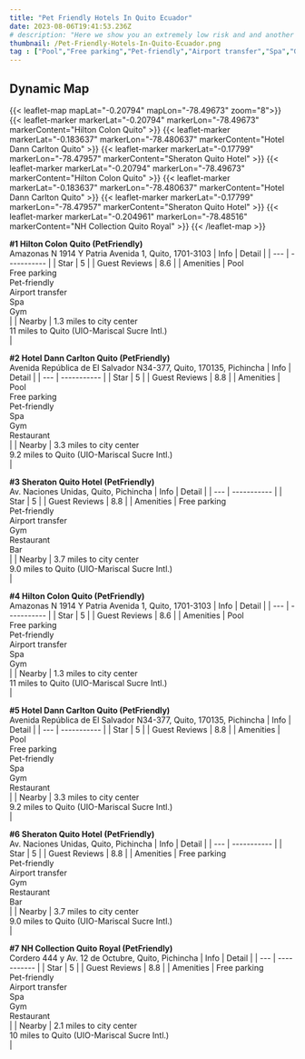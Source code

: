 ```yaml
---
title: "Pet Friendly Hotels In Quito Ecuador"
date: 2023-08-06T19:41:53.236Z
# description: "Here we show you an extremely low risk and and another medium risk approach to earn passive income "
thumbnail: /Pet-Friendly-Hotels-In-Quito-Ecuador.png
tag : ["Pool","Free parking","Pet-friendly","Airport transfer","Spa","Gym","Restaurant","Bar"]
---
```


## Dynamic Map
{{< leaflet-map  mapLat="-0.20794" mapLon="-78.49673" zoom="8">}}
    {{< leaflet-marker markerLat="-0.20794" markerLon="-78.49673" markerContent="Hilton Colon Quito" >}}
    {{< leaflet-marker markerLat="-0.183637" markerLon="-78.480637" markerContent="Hotel Dann Carlton Quito" >}}
    {{< leaflet-marker markerLat="-0.17799" markerLon="-78.47957" markerContent="Sheraton Quito Hotel" >}}
    {{< leaflet-marker markerLat="-0.20794" markerLon="-78.49673" markerContent="Hilton Colon Quito" >}}
    {{< leaflet-marker markerLat="-0.183637" markerLon="-78.480637" markerContent="Hotel Dann Carlton Quito" >}}
    {{< leaflet-marker markerLat="-0.17799" markerLon="-78.47957" markerContent="Sheraton Quito Hotel" >}}
    {{< leaflet-marker markerLat="-0.204961" markerLon="-78.48516" markerContent="NH Collection Quito Royal" >}}
{{< /leaflet-map >}}


**#1 Hilton Colon Quito (PetFriendly)**<br>Amazonas N 1914 Y Patria Avenida 1, Quito, 1701-3103
| Info | Detail |
| --- | ----------- |
| Star | 5 |
| Guest Reviews | 8.6 |
| Amenities | Pool<br>Free parking<br>Pet-friendly<br>Airport transfer<br>Spa<br>Gym<br> |
| Nearby | 1.3 miles to city center<br>11 miles to Quito (UIO-Mariscal Sucre Intl.)<br> |

**#2 Hotel Dann Carlton Quito (PetFriendly)**<br>Avenida República de El Salvador N34-377, Quito, 170135, Pichincha
| Info | Detail |
| --- | ----------- |
| Star | 5 |
| Guest Reviews | 8.8 |
| Amenities | Pool<br>Free parking<br>Pet-friendly<br>Spa<br>Gym<br>Restaurant<br> |
| Nearby | 3.3 miles to city center<br>9.2 miles to Quito (UIO-Mariscal Sucre Intl.)<br> |

**#3 Sheraton Quito Hotel (PetFriendly)**<br>Av. Naciones Unidas, Quito, Pichincha
| Info | Detail |
| --- | ----------- |
| Star | 5 |
| Guest Reviews | 8.8 |
| Amenities | Free parking<br>Pet-friendly<br>Airport transfer<br>Gym<br>Restaurant<br>Bar<br> |
| Nearby | 3.7 miles to city center<br>9.0 miles to Quito (UIO-Mariscal Sucre Intl.)<br> |

**#4 Hilton Colon Quito (PetFriendly)**<br>Amazonas N 1914 Y Patria Avenida 1, Quito, 1701-3103
| Info | Detail |
| --- | ----------- |
| Star | 5 |
| Guest Reviews | 8.6 |
| Amenities | Pool<br>Free parking<br>Pet-friendly<br>Airport transfer<br>Spa<br>Gym<br> |
| Nearby | 1.3 miles to city center<br>11 miles to Quito (UIO-Mariscal Sucre Intl.)<br> |

**#5 Hotel Dann Carlton Quito (PetFriendly)**<br>Avenida República de El Salvador N34-377, Quito, 170135, Pichincha
| Info | Detail |
| --- | ----------- |
| Star | 5 |
| Guest Reviews | 8.8 |
| Amenities | Pool<br>Free parking<br>Pet-friendly<br>Spa<br>Gym<br>Restaurant<br> |
| Nearby | 3.3 miles to city center<br>9.2 miles to Quito (UIO-Mariscal Sucre Intl.)<br> |

**#6 Sheraton Quito Hotel (PetFriendly)**<br>Av. Naciones Unidas, Quito, Pichincha
| Info | Detail |
| --- | ----------- |
| Star | 5 |
| Guest Reviews | 8.8 |
| Amenities | Free parking<br>Pet-friendly<br>Airport transfer<br>Gym<br>Restaurant<br>Bar<br> |
| Nearby | 3.7 miles to city center<br>9.0 miles to Quito (UIO-Mariscal Sucre Intl.)<br> |

**#7 NH Collection Quito Royal (PetFriendly)**<br>Cordero 444 y Av. 12 de Octubre, Quito, Pichincha
| Info | Detail |
| --- | ----------- |
| Star | 5 |
| Guest Reviews | 8.8 |
| Amenities | Free parking<br>Pet-friendly<br>Airport transfer<br>Spa<br>Gym<br>Restaurant<br> |
| Nearby | 2.1 miles to city center<br>10 miles to Quito (UIO-Mariscal Sucre Intl.)<br> |


